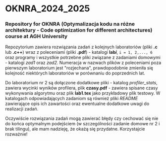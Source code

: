 # OKNRA_2024_2025
### Repository for OKNRA (Optymalizacja kodu na różne architektury - Code optimization for different architectures) course at AGH University

Repozytorium zawiera rozwiązania zadań z kolejnych laboratoriów (pliki **.c** lub **.c++**) wraz z poleceniami (pliki **.pdf**) - katalogi **lab*i***, `i = 1, 2,..., 6` oraz programy i wszystkie potrzebne pliki związane z zadaniami domowymi - katalogi _zad1_ oraz _zad2_.
Numeracja w nazwach plików z poleceniami poza pierwszym laboratorium jest "rozjechana", prawdopodobnie zmieniła się kolejność niektórych laboratoriów w porównaniu do poprzednich lat.

Do laboratorium nr 2 są dołączone dodatkowe pliki - katalog _profiler_stats_, zawiera wycinki wyników profilera, plik **czasy.pdf** - zawiera spisane czasy wykonywania algorytmu oraz plik **lab1.tex** jako przykładowy plik testowy.
W katalogach odpowiadających zadaniom są również pliki _README_ zawierające opis ich zawartości oraz ewentualne dodatkowe uwagi do realizacji zadań.

Oczywiście rozwiązania zadań mogą zawierać błędy czy cechować się nie do końca optymalnym podejściem (w szczególności zadanie domowe nr 2 i brak tilingu), ale mam nadzieję, że okażą się przydatne. Korzystajcie rozważnie!
